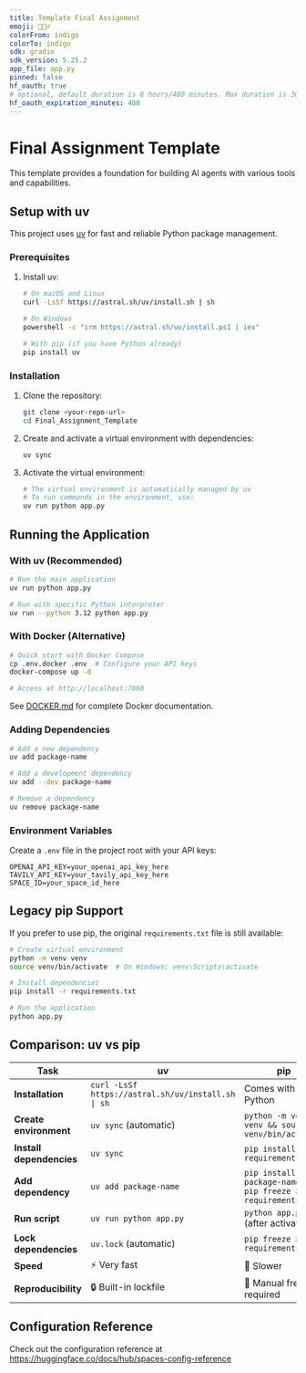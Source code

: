 ```yaml
---
title: Template Final Assignment
emoji: 🕵🏻‍♂️
colorFrom: indigo
colorTo: indigo
sdk: gradio
sdk_version: 5.25.2
app_file: app.py
pinned: false
hf_oauth: true
# optional, default duration is 8 hours/480 minutes. Max duration is 30 days/43200 minutes.
hf_oauth_expiration_minutes: 480
---
```


# Final Assignment Template

This template provides a foundation for building AI agents with various tools and capabilities.

## Setup with uv

This project uses [uv](https://docs.astral.sh/uv/) for fast and reliable Python package management.

### Prerequisites

1. Install uv:
   ```bash
   # On macOS and Linux
   curl -LsSf https://astral.sh/uv/install.sh | sh
   
   # On Windows
   powershell -c "irm https://astral.sh/uv/install.ps1 | iex"
   
   # With pip (if you have Python already)
   pip install uv
   ```

### Installation

1. Clone the repository:
   ```bash
   git clone <your-repo-url>
   cd Final_Assignment_Template
   ```

2. Create and activate a virtual environment with dependencies:
   ```bash
   uv sync
   ```

3. Activate the virtual environment:
   ```bash
   # The virtual environment is automatically managed by uv
   # To run commands in the environment, use:
   uv run python app.py
   ```

## Running the Application

### With uv (Recommended)
```bash
# Run the main application
uv run python app.py

# Run with specific Python interpreter
uv run --python 3.12 python app.py
```

### With Docker (Alternative)
```bash
# Quick start with Docker Compose
cp .env.docker .env  # Configure your API keys
docker-compose up -d

# Access at http://localhost:7860
```

See [DOCKER.md](DOCKER.md) for complete Docker documentation.

### Adding Dependencies

```bash
# Add a new dependency
uv add package-name

# Add a development dependency
uv add --dev package-name

# Remove a dependency
uv remove package-name
```

### Environment Variables

Create a `.env` file in the project root with your API keys:

```env
OPENAI_API_KEY=your_openai_api_key_here
TAVILY_API_KEY=your_tavily_api_key_here
SPACE_ID=your_space_id_here
```

## Legacy pip Support

If you prefer to use pip, the original `requirements.txt` file is still available:

```bash
# Create virtual environment
python -m venv venv
source venv/bin/activate  # On Windows: venv\Scripts\activate

# Install dependencies
pip install -r requirements.txt

# Run the application
python app.py
```

## Comparison: uv vs pip

| Task | uv | pip |
|------|----|----|
| **Installation** | `curl -LsSf https://astral.sh/uv/install.sh \| sh` | Comes with Python |
| **Create environment** | `uv sync` (automatic) | `python -m venv venv && source venv/bin/activate` |
| **Install dependencies** | `uv sync` | `pip install -r requirements.txt` |
| **Add dependency** | `uv add package-name` | `pip install package-name && pip freeze > requirements.txt` |
| **Run script** | `uv run python app.py` | `python app.py` (after activation) |
| **Lock dependencies** | `uv.lock` (automatic) | `pip freeze > requirements.txt` |
| **Speed** | ⚡ Very fast | 🐌 Slower |
| **Reproducibility** | 🔒 Built-in lockfile | 📝 Manual freeze required |

## Configuration Reference

Check out the configuration reference at https://huggingface.co/docs/hub/spaces-config-reference